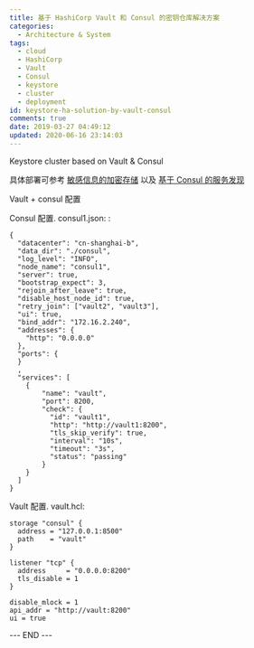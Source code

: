```yaml
---
title: 基于 HashiCorp Vault 和 Consul 的密钥仓库解决方案
categories:
  - Architecture & System
tags:
  - cloud
  - HashiCorp
  - Vault
  - Consul
  - keystore
  - cluster
  - deployment
id: keystore-ha-solution-by-vault-consul
comments: true
date: 2019-03-27 04:49:12
updated: 2020-06-16 23:14:03
---
```


Keystore cluster based on Vault & Consul

具体部署可参考 [敏感信息的加密存储](../encrypt-decrypt-and-store-sensitive-content-with-hashicorp-vault) 以及 [基于 Consul 的服务发现](../service-discover-by-donsul)

<!--more-->

Vault + consul 配置

Consul 配置. consul1.json: :

```
{
  "datacenter": "cn-shanghai-b",
  "data_dir": "./consul",
  "log_level": "INFO",
  "node_name": "consul1",
  "server": true,
  "bootstrap_expect": 3,
  "rejoin_after_leave": true,
  "disable_host_node_id": true,
  "retry_join": ["vault2", "vault3"],
  "ui": true,
  "bind_addr": "172.16.2.240",
  "addresses": {
    "http": "0.0.0.0"
  },
  "ports": {
  }
  ,
  "services": [
    {
        "name": "vault",
        "port": 8200,
        "check": {
          "id": "vault1",
          "http": "http://vault1:8200",
          "tls_skip_verify": true,
          "interval": "10s",
          "timeout": "3s",
          "status": "passing"
        }
    }
  ]
}
```

Vault 配置. vault.hcl:

```
storage "consul" {
  address = "127.0.0.1:8500"
  path    = "vault"
}

listener "tcp" {
  address     = "0.0.0.0:8200"
  tls_disable = 1
}

disable_mlock = 1
api_addr = "http://vault:8200"
ui = true
```

--- END ---
